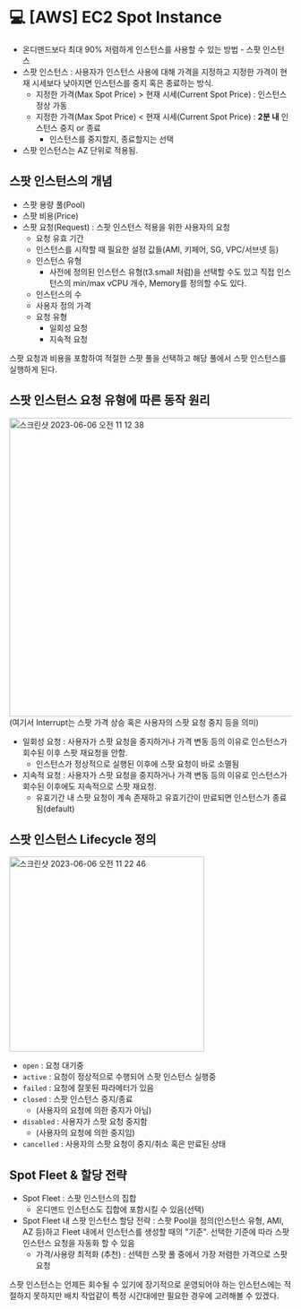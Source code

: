 💻 [AWS] EC2 Spot Instance
==============================

* 온디맨드보다 최대 90% 저렴하게 인스턴스를 사용할 수 있는 방법 - 스팟 인스턴스
* 스팟 인스턴스 : 사용자가 인스턴스 사용에 대해 가격을 지정하고 지정한 가격이 현재 시세보다 낮아지면 인스턴스를 중지 혹은 종료하는 방식.
  * 지정한 가격(Max Spot Price) > 현재 시세(Current Spot Price) : 인스턴스 정상 가동
  * 지정한 가격(Max Spot Price) < 현재 시세(Current Spot Price) : **2분 내** 인스턴스 중지 or 종료
    * 인스턴스를 중지할지, 종료할지는 선택
* 스팟 인스턴스는 AZ 단위로 적용됨. 

## 스팟 인스턴스의 개념
* 스팟 용량 풀(Pool)
* 스팟 비용(Price)
* 스팟 요청(Request) : 스팟 인스턴스 적용을 위한 사용자의 요청
  * 요청 유효 기간
  * 인스턴스를 시작할 때 필요한 설정 값들(AMI, 키페어, SG, VPC/서브넷 등)
  * 인스턴스 유형
    * 사전에 정의된 인스턴스 유형(t3.small 처럼)을 선택할 수도 있고 직접 인스턴스의 min/max vCPU 개수, Memory를 정의할 수도 있다.
  * 인스턴스의 수
  * 사용자 정의 가격
  * 요청 유형
    * 일회성 요청
    * 지속적 요청

스팟 요청과 비용을 포함하여 적절한 스팟 풀을 선택하고 해당 풀에서 스팟 인스턴스를 실행하게 된다.

## 스팟 인스턴스 요청 유형에 따른 동작 원리
<img width="533" alt="스크린샷 2023-06-06 오전 11 12 38" src="https://github.com/dustjs159/Study/assets/57285121/85e2d76e-26a1-4583-8750-f86e6ef4ba1e">
(여기서 Interrupt는 스팟 가격 상승 혹은 사용자의 스팟 요청 중지 등을 의미)

* 일회성 요청 : 사용자가 스팟 요청을 중지하거나 가격 변동 등의 이유로 인스턴스가 회수된 이후 스팟 재요청을 안함.
  * 인스턴스가 정상적으로 실행된 이후에 스팟 요청이 바로 소멸됨
* 지속적 요청 : 사용자가 스팟 요청을 중지하거나 가격 변동 등의 이유로 인스턴스가 회수된 이후에도 지속적으로 스팟 재요청.
  * 유효기간 내 스팟 요청이 계속 존재하고 유효기간이 만료되면 인스턴스가 종료됨(default)

## 스팟 인스턴스 Lifecycle 정의
<img width="348" alt="스크린샷 2023-06-06 오전 11 22 46" src="https://github.com/dustjs159/Study/assets/57285121/4dcab84c-fefe-4a7a-ab6b-2957fa59f18d">

* `open` : 요청 대기중
* `active` : 요청이 정상적으로 수행되어 스팟 인스턴스 실행중
* `failed` : 요청에 잘못된 파라메터가 있음
* `closed` : 스팟 인스턴스 중지/종료
  * (사용자의 요청에 의한 중지가 아님)
* `disabled` : 사용자가 스팟 요청 중지함
  * (사용자의 요청에 의한 중지임)
* `cancelled` : 사용자의 스팟 요청이 중지/취소 혹은 만료된 상태 

## Spot Fleet & 할당 전략
* Spot Fleet : 스팟 인스턴스의 집합
  * 온디맨드 인스턴스도 집합에 포함시킬 수 있음(선택)
* Spot Fleet 내 스팟 인스턴스 할당 전략 : 스팟 Pool을 정의(인스턴스 유형, AMI, AZ 등)하고 Fleet 내에서 인스턴스를 생성할 때의 "기준". 선택한 기준에 따라 스팟 인스턴스 요청을 자동화 할 수 있음
  * 가격/사용량 최적화 (추천) : 선택한 스팟 풀 중에서 가장 저렴한 가격으로 스팟 요청

스팟 인스턴스는 언제든 회수될 수 있기에 장기적으로 운영되어야 하는 인스턴스에는 적절하지 못하지만 배치 작업같이 특정 시간대에만 필요한 경우에 고려해볼 수 있겠다.